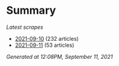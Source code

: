 # Summary
*Latest scrapes*
* [2021-09-10](https://github.com/nuuuwan/news_lk/blob/data/news_lk.2021-09-10.json) (232 articles)
* [2021-09-11](https://github.com/nuuuwan/news_lk/blob/data/news_lk.2021-09-11.json) (53 articles)

*Generated at 12:08PM, September 11, 2021*
